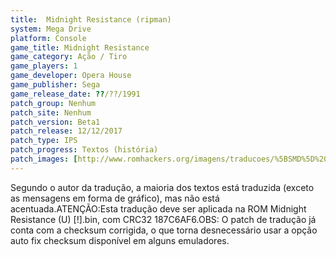 ```yaml
---
title:  Midnight Resistance (ripman)
system: Mega Drive
platform: Console
game_title: Midnight Resistance
game_category: Ação / Tiro
game_players: 1
game_developer: Opera House
game_publisher: Sega
game_release_date: ??/??/1991
patch_group: Nenhum
patch_site: Nenhum
patch_version: Beta1
patch_release: 12/12/2017
patch_type: IPS
patch_progress: Textos (história)
patch_images: [http://www.romhackers.org/imagens/traducoes/%5BSMD%5D%20Midnight%20Resistance%20-%20ripman%20-%201.png,http://www.romhackers.org/imagens/traducoes/%5BSMD%5D%20Midnight%20Resistance%20-%20ripman%20-%202.png,http://www.romhackers.org/imagens/traducoes/%5BSMD%5D%20Midnight%20Resistance%20-%20ripman%20-%203.png]
---
```

Segundo o autor da tradução, a maioria dos textos está traduzida (exceto as mensagens em forma de gráfico), mas não está acentuada.ATENÇÃO:Esta tradução deve ser aplicada na ROM Midnight Resistance (U) [!].bin, com CRC32 187C6AF6.OBS: O patch de tradução já conta com a checksum corrigida, o que torna desnecessário usar a opção auto fix checksum disponível em alguns emuladores.